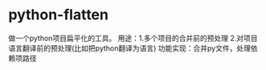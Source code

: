 # python-flatten
做一个python项目扁平化的工具。
用途：1.多个项目的合并前的预处理 2.对项目语言翻译前的预处理(比如把python翻译为语言)
功能实现：合并py文件，处理依赖项路径

